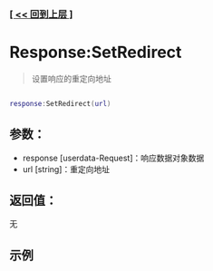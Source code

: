 ### [[ << 回到上层 ]](README.md)

# Response:SetRedirect

> 设置响应的重定向地址

```lua

response:SetRedirect(url)

```

## 参数：

+ response [userdata-Request]：响应数据对象数据
+ url [string]：重定向地址

## 返回值：

无

## 示例

```lua

```